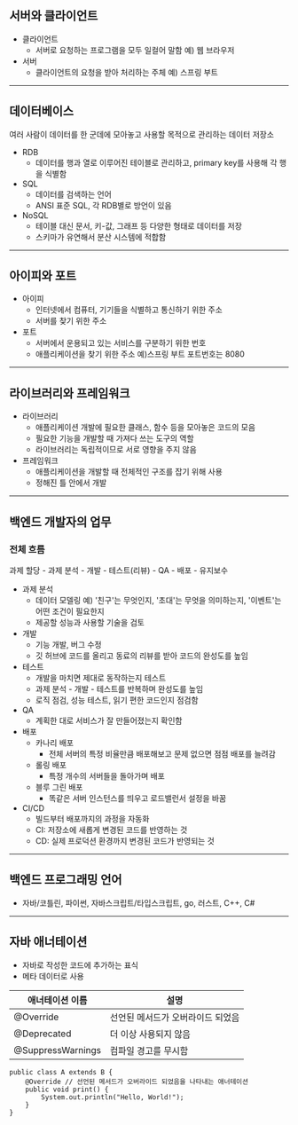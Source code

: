 ## 서버와 클라이언트
- 클라이언트
    - 서버로 요청하는 프로그램을 모두 일컬어 말함 예) 웹 브라우저
- 서버
    - 클라이언트의 요청을 받아 처리하는 주체 예) 스프링 부트
---
## 데이터베이스
여러 사람이 데이터를 한 군데에 모아놓고 사용할 목적으로 관리하는 데이터 저장소
- RDB
    - 데이터를 행과 열로 이루어진 테이블로 관리하고, primary key를 사용해 각 행을 식별함
- SQL
    - 데이터를 검색하는 언어
    - ANSI 표준 SQL, 각 RDB별로 방언이 있음
- NoSQL
    - 테이블 대신 문서, 키-값, 그래프 등 다양한 형태로 데이터를 저장
    - 스키마가 유연해서 분산 시스템에 적합함
---
## 아이피와 포트
- 아이피
    - 인터넷에서 컴퓨터, 기기들을 식별하고 통신하기 위한 주소
    - 서버를 찾기 위한 주소
- 포트
    - 서버에서 운용되고 있는 서비스를 구분하기 위한 번호
    - 애플리케이션을 찾기 위한 주소 예)스프링 부트 포트번호는 8080
---
## 라이브러리와 프레임워크
- 라이브러리
    - 애플리케이션 개발에 필요한 클래스, 함수 등을 모아놓은 코드의 모음
    - 필요한 기능을 개발할 때 가져다 쓰는 도구의 역할
    - 라이브러리는 독립적이므로 서로 영향을 주지 않음
- 프레임워크
    - 애플리케이션을 개발할 때 전체적인 구조를 잡기 위해 사용
    - 정해진 틀 안에서 개발
---
## 백엔드 개발자의 업무
### 전체 흐름
과제 할당 - 과제 분석 - 개발 - 테스트(리뷰) - QA - 배포 - 유지보수
- 과제 분석
    - 데이터 모델링 예) '친구'는 무엇인지, '초대'는 무엇을 의미하는지, '이벤트'는 어떤 조건이 필요한지
    - 제공할 성능과 사용할 기술을 검토
- 개발
    - 기능 개발, 버그 수정
    - 깃 허브에 코드를 올리고 동료의 리뷰를 받아 코드의 완성도를 높임
- 테스트
    - 개발을 마치면 제대로 동작하는지 테스트
    - 과제 분석 - 개발 - 테스트를 반복하며 완성도를 높임
    - 로직 점검, 성능 테스트, 읽기 편한 코드인지 점검함
- QA
    - 계획한 대로 서비스가 잘 만들어졌는지 확인함
- 배포
    - 카나리 배포
        - 전체 서버의 특정 비율만큼 배포해보고 문제 없으면 점점 배포를 늘려감
    - 롤링 배포
        - 특정 개수의 서버들을 돌아가며 배포
    - 블루 그린 배포
        - 똑같은 서버 인스턴스를 띄우고 로드밸런서 설정을 바꿈
- CI/CD
    - 빌드부터 배포까지의 과정을 자동화
    - CI: 저장소에 새롭게 변경된 코드를 반영하는 것
    - CD: 실제 프로덕션 환경까지 변경된 코드가 반영되는 것
---
## 백엔드 프로그래밍 언어
- 자바/코틀린, 파이썬, 자바스크립트/타입스크립트, go, 러스트, C++, C#
---
## 자바 애너테이션
- 자바로 작성한 코드에 추가하는 표식
- 메타 데이터로 사용

| 애너테이션 이름    | 설명                 |
|-------------|--------------------|
| @Override   | 선언된 메서드가 오버라이드 되었음 |
| @Deprecated | 더 이상 사용되지 않음       |
|@SuppressWarnings| 컴파일 경고를 무시함        |

```
public class A extends B {
    @Override // 선언된 메서드가 오버라이드 되었음을 나타내는 애너테이션
    public void print() {
        System.out.println("Hello, World!");
    }
}